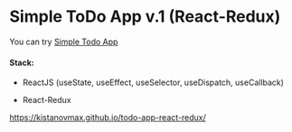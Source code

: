 <h1>Simple ToDo App v.1 (React-Redux)</h1>

You can try [Simple Todo App](https://kistanovmax.github.io/todo-app-react-redux/)

<h4>Stack:</h4>

<ul>
<li><p>ReactJS (useState, useEffect, useSelector, useDispatch, useCallback)</p></li>
<li><p>React-Redux</p></li>
</ul>

https://kistanovmax.github.io/todo-app-react-redux/
